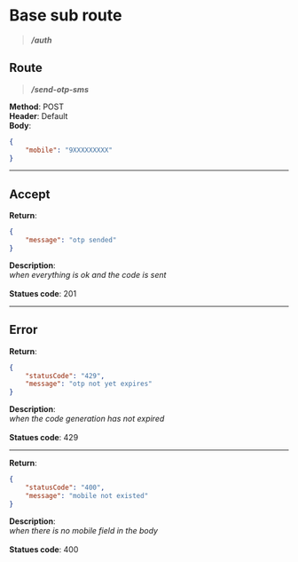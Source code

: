 # Base sub route

> ***/auth***

## Route

> ***/send-otp-sms***

**Method**: POST\
**Header**: Default\
**Body**:

```json
{
    "mobile": "9XXXXXXXXX"
}
```

***

## Accept

**Return**:

```json
{
    "message": "otp sended"
}
```

**Description**:\
*when everything is ok and the code is sent*\
\
**Statues code**: 201

***

## Error

**Return**:

```json
{ 
    "statusCode": "429",
    "message": "otp not yet expires"
}
```

**Description**:\
*when the code generation has not expired*\
\
**Statues code**: 429

***

**Return**:

```json
{ 
    "statusCode": "400",
    "message": "mobile not existed"
}
```

**Description**:\
*when there is no mobile field in the body*\
\
**Statues code**: 400
